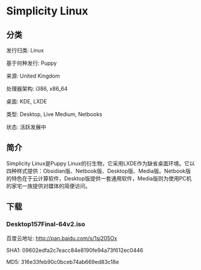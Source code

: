 # Simplicity Linux

## 分类

发行归类: Linux

基于何种发行: Puppy

来源: United Kingdom

处理器架构: i386, x86_64

桌面: KDE, LXDE

类型: Desktop, Live Medium, Netbooks

状态: 活跃发展中

## 简介

Simplicity Linux是Puppy Linux的衍生物，它采用LXDE作为缺省桌面环境。它以四种样式提供：Obsidian版、Netbook版、Desktop版、Media版。Netbook版的特色在于云计算软件，Desktop版提供一套通用软件，Media版则为使用PC机的家宅一族提供对媒体的简便访问。

## 下载

### Desktop157Final-64v2.iso

百度云地址: http://pan.baidu.com/s/1sj205Ox

SHA1: 09602edfa2c7eacc84e8190fe94a73f612ec0446

MD5: 316e33feb90c0bceb74ab669ed83c18e